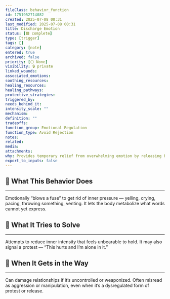 ```yaml
---
fileClass: behavior_function
id: 1751952714082
created: 2025-07-08 00:31
last_modified: 2025-07-08 00:31
title: Discharge Emotion
status: [🟩 complete]
type: [trigger]
tags: []
category: [note]
entered: true
archived: false
priority: [⚪ None]
visibility: 🔒 private
linked_wounds: 
associated_emotions: 
soothing_resources: 
healing_resources: 
healing_pathways: 
protective_strategies: 
triggered_by: 
needs_behind_it: 
intensity_scale: ""
mechanism: 
definition: ""
tradeoffs: 
function_group: Emotional Regulation
function_type: Avoid Rejection
notes: 
related: 
media: 
attachments: 
why: Provides temporary relief from overwhelming emotion by releasing built-up energy. Common in trauma survivors, kids with big feelings, and those who weren’t taught to co-regulate.
export_to_inputs: false
---
```


## 🧠 What This Behavior Does
---
Emotionally “blows a fuse” to get rid of inner pressure — yelling, crying, pacing, throwing something, venting. It lets the body metabolize what words cannot yet express.

## 🔁 What It Tries to Solve
---
Attempts to reduce inner intensity that feels unbearable to hold. It may also signal a protest — “This hurts and I’m alone in it.”

## 🚧 When It Gets in the Way
---
Can damage relationships if it’s uncontrolled or weaponized. Often misread as aggression or manipulation, even when it’s a dysregulated form of protest or release.
